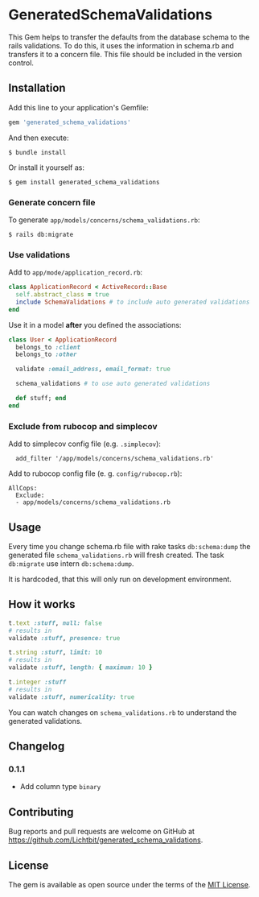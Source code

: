 # GeneratedSchemaValidations

This Gem helps to transfer the defaults from the database schema to the rails validations. To do this, it uses the information in schema.rb and transfers it to a concern file. This file should be included in the version control.

## Installation

Add this line to your application's Gemfile:

```ruby
gem 'generated_schema_validations'
```

And then execute:

    $ bundle install

Or install it yourself as:

    $ gem install generated_schema_validations


### Generate concern file

To generate `app/models/concerns/schema_validations.rb`:

    $ rails db:migrate

### Use validations

Add to `app/mode/application_record.rb`:

```ruby
class ApplicationRecord < ActiveRecord::Base
  self.abstract_class = true
  include SchemaValidations # to include auto generated validations
end
```

Use it in a model **after** you defined the associations:

```ruby
class User < ApplicationRecord
  belongs_to :client
  belongs_to :other

  validate :email_address, email_format: true

  schema_validations # to use auto generated validations

  def stuff; end
end
```

### Exclude from rubocop and simplecov

Add to simplecov config file (e.g. `.simplecov`):

```
  add_filter '/app/models/concerns/schema_validations.rb'
```

Add to rubocop config file (e. g. `config/rubocop.rb`):

```
AllCops:
  Exclude:
  - app/models/concerns/schema_validations.rb
```


## Usage

Every time you change schema.rb file with rake tasks `db:schema:dump` the generated file `schema_validations.rb` will fresh created. The task `db:migrate` use intern `db:schema:dump`.

It is hardcoded, that this will only run on development environment.


## How it works

```ruby
t.text :stuff, null: false
# results in
validate :stuff, presence: true

t.string :stuff, limit: 10
# results in
validate :stuff, length: { maximum: 10 }

t.integer :stuff
# results in
validate :stuff, numericality: true
```

You can watch changes on `schema_validations.rb` to understand the generated validations.

## Changelog

### 0.1.1

* Add column type `binary`

## Contributing

Bug reports and pull requests are welcome on GitHub at https://github.com/Lichtbit/generated_schema_validations.


## License

The gem is available as open source under the terms of the [MIT License](https://opensource.org/licenses/MIT).
